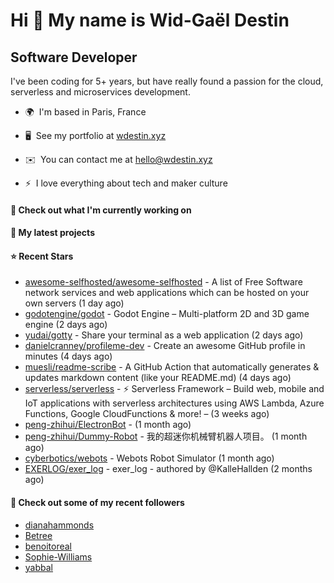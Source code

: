 Hi 👋 My name is Wid-Gaël Destin
================================

Software Developer
------------------

I've been coding for 5+ years, but have really found a passion for the cloud, serverless and microservices development.

* 🌍  I'm based in Paris, France
* 🖥️  See my portfolio at [wdestin.xyz](http://wdestin.xyz)
* ✉️  You can contact me at [hello@wdestin.xyz](mailto:hello@wdestin.xyz)

* ⚡  I love everything about tech and maker culture

#### 👷 Check out what I'm currently working on


#### 🌱 My latest projects


#### ⭐ Recent Stars

- [awesome-selfhosted/awesome-selfhosted](https://github.com/awesome-selfhosted/awesome-selfhosted) - A list of Free Software network services and web applications which can be hosted on your own servers (1 day ago)
- [godotengine/godot](https://github.com/godotengine/godot) - Godot Engine – Multi-platform 2D and 3D game engine (2 days ago)
- [yudai/gotty](https://github.com/yudai/gotty) - Share your terminal as a web application (2 days ago)
- [danielcranney/profileme-dev](https://github.com/danielcranney/profileme-dev) - Create an awesome GitHub profile in minutes (4 days ago)
- [muesli/readme-scribe](https://github.com/muesli/readme-scribe) - A GitHub Action that automatically generates &amp; updates markdown content (like your README.md) (4 days ago)
- [serverless/serverless](https://github.com/serverless/serverless) - ⚡ Serverless Framework – Build web, mobile and IoT applications with serverless architectures using AWS Lambda, Azure Functions, Google CloudFunctions &amp; more! –  (3 weeks ago)
- [peng-zhihui/ElectronBot](https://github.com/peng-zhihui/ElectronBot) -  (1 month ago)
- [peng-zhihui/Dummy-Robot](https://github.com/peng-zhihui/Dummy-Robot) - 我的超迷你机械臂机器人项目。 (1 month ago)
- [cyberbotics/webots](https://github.com/cyberbotics/webots) - Webots Robot Simulator (1 month ago)
- [EXERLOG/exer_log](https://github.com/EXERLOG/exer_log) - exer_log - authored by @KalleHallden (2 months ago)

#### 👯 Check out some of my recent followers

- [dianahammonds](https://github.com/dianahammonds)
- [Betree](https://github.com/Betree)
- [benoitoreal](https://github.com/benoitoreal)
- [Sophie-Williams](https://github.com/Sophie-Williams)
- [yabbal](https://github.com/yabbal)
